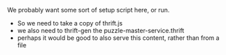 



We probably want some sort of setup script here, or run.

 - So we need to take a copy of thrift.js
 - we also need to thrift-gen the puzzle-master-service.thrift
 - perhaps it would be good to also serve this content, rather than from a file

